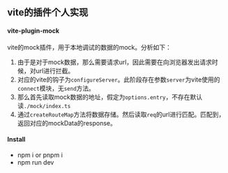 ## vite的插件个人实现

#### vite-plugin-mock
vite的mock插件，用于本地调试的数据的mock。分析如下：
1. 由于是对于mock数据，那么需要请求url，因此需要在向浏览器发出请求时候，对url进行拦截。
2. 对应的vite的钩子为`configureServer`。此阶段存在参数`server`为vite使用的`connect`模块，无`send`方法。
3. 那么首先读取mock数据的地址，假定为`options.entry`，不存在默认读`./mock/index.ts`
4. 通过`createRouteMap`方法将数据存储。然后读取`req`的url进行匹配。匹配到，返回对应的mockData的response。

#### Install
 - npm i or pnpm i
 - npm run dev